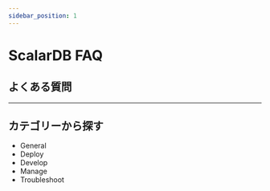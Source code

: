 ```yaml
---
sidebar_position: 1
---
```


# ScalarDB FAQ

## よくある質問

---

## カテゴリーから探す

- General
- Deploy
- Develop
- Manage
- Troubleshoot
